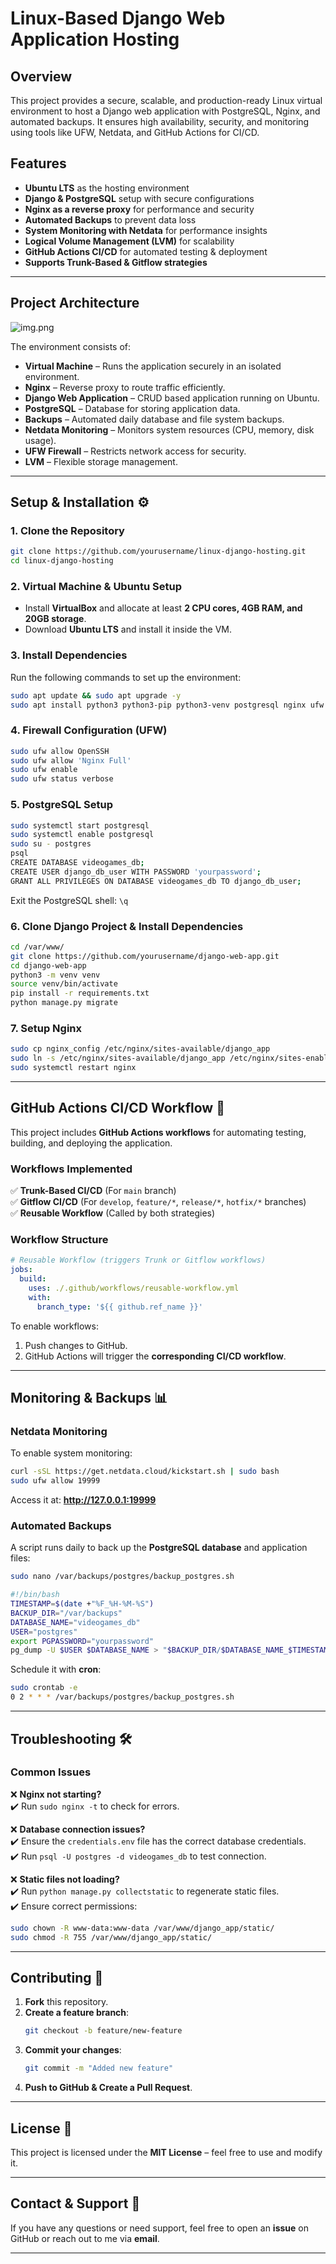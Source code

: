 

# **Linux-Based Django Web Application Hosting** 

## **Overview**
This project provides a secure, scalable, and production-ready Linux virtual environment to host a Django web application with PostgreSQL, Nginx, and automated backups. It ensures high availability, security, and monitoring using tools like UFW, Netdata, and GitHub Actions for CI/CD.

## **Features**
- **Ubuntu LTS** as the hosting environment  
- **Django & PostgreSQL** setup with secure configurations  
- **Nginx as a reverse proxy** for performance and security  
- **Automated Backups** to prevent data loss  
- **System Monitoring with Netdata** for performance insights  
- **Logical Volume Management (LVM)** for scalability  
- **GitHub Actions CI/CD** for automated testing & deployment  
- **Supports Trunk-Based & Gitflow strategies**  

---

## **Project Architecture** 

![img.png](img.png)

The environment consists of:
- **Virtual Machine** – Runs the application securely in an isolated environment.
- **Nginx** – Reverse proxy to route traffic efficiently.
- **Django Web Application** – CRUD based application running on Ubuntu.
- **PostgreSQL** – Database for storing application data.
- **Backups** – Automated daily database and file system backups.
- **Netdata Monitoring** – Monitors system resources (CPU, memory, disk usage).
- **UFW Firewall** – Restricts network access for security.
- **LVM** – Flexible storage management.

---

## **Setup & Installation** ⚙️

### **1. Clone the Repository**
```bash
git clone https://github.com/yourusername/linux-django-hosting.git
cd linux-django-hosting
```

### **2. Virtual Machine & Ubuntu Setup**
- Install **VirtualBox** and allocate at least **2 CPU cores, 4GB RAM, and 20GB storage**.
- Download **Ubuntu LTS** and install it inside the VM.

### **3. Install Dependencies**
Run the following commands to set up the environment:
```bash
sudo apt update && sudo apt upgrade -y
sudo apt install python3 python3-pip python3-venv postgresql nginx ufw netdata
```

### **4. Firewall Configuration (UFW)**
```bash
sudo ufw allow OpenSSH
sudo ufw allow 'Nginx Full'
sudo ufw enable
sudo ufw status verbose
```

### **5. PostgreSQL Setup**
```bash
sudo systemctl start postgresql
sudo systemctl enable postgresql
sudo su - postgres
psql
CREATE DATABASE videogames_db;
CREATE USER django_db_user WITH PASSWORD 'yourpassword';
GRANT ALL PRIVILEGES ON DATABASE videogames_db TO django_db_user;
```
Exit the PostgreSQL shell: `\q`

### **6. Clone Django Project & Install Dependencies**
```bash
cd /var/www/
git clone https://github.com/yourusername/django-web-app.git
cd django-web-app
python3 -m venv venv
source venv/bin/activate
pip install -r requirements.txt
python manage.py migrate
```

### **7. Setup Nginx**
```bash
sudo cp nginx_config /etc/nginx/sites-available/django_app
sudo ln -s /etc/nginx/sites-available/django_app /etc/nginx/sites-enabled/
sudo systemctl restart nginx
```

---

## **GitHub Actions CI/CD Workflow** 🔄

This project includes **GitHub Actions workflows** for automating testing, building, and deploying the application.

### **Workflows Implemented**
✅ **Trunk-Based CI/CD** (For `main` branch)  
✅ **Gitflow CI/CD** (For `develop`, `feature/*`, `release/*`, `hotfix/*` branches)  
✅ **Reusable Workflow** (Called by both strategies)

### **Workflow Structure**
```yaml
# Reusable Workflow (triggers Trunk or Gitflow workflows)
jobs:
  build:
    uses: ./.github/workflows/reusable-workflow.yml
    with:
      branch_type: '${{ github.ref_name }}'
```

To enable workflows:
1. Push changes to GitHub.
2. GitHub Actions will trigger the **corresponding CI/CD workflow**.

---

## **Monitoring & Backups** 📊

### **Netdata Monitoring**
To enable system monitoring:
```bash
curl -sSL https://get.netdata.cloud/kickstart.sh | sudo bash
sudo ufw allow 19999
```
Access it at: **http://127.0.0.1:19999**

### **Automated Backups**
A script runs daily to back up the **PostgreSQL database** and application files:
```bash
sudo nano /var/backups/postgres/backup_postgres.sh
```
```bash
#!/bin/bash
TIMESTAMP=$(date +"%F_%H-%M-%S")
BACKUP_DIR="/var/backups"
DATABASE_NAME="videogames_db"
USER="postgres"
export PGPASSWORD="yourpassword"
pg_dump -U $USER $DATABASE_NAME > "$BACKUP_DIR/$DATABASE_NAME_$TIMESTAMP.sql"
```
Schedule it with **cron**:
```bash
sudo crontab -e
0 2 * * * /var/backups/postgres/backup_postgres.sh
```

---

## **Troubleshooting** 🛠️
### **Common Issues**
❌ **Nginx not starting?**  
✔️ Run `sudo nginx -t` to check for errors.  

❌ **Database connection issues?**  
✔️ Ensure the `credentials.env` file has the correct database credentials.  
✔️ Run `psql -U postgres -d videogames_db` to test connection.  

❌ **Static files not loading?**  
✔️ Run `python manage.py collectstatic` to regenerate static files.  
✔️ Ensure correct permissions:  
```bash
sudo chown -R www-data:www-data /var/www/django_app/static/
sudo chmod -R 755 /var/www/django_app/static/
```

---

## **Contributing** 🤝
1. **Fork** this repository.
2. **Create a feature branch**:  
   ```bash
   git checkout -b feature/new-feature
   ```
3. **Commit your changes**:  
   ```bash
   git commit -m "Added new feature"
   ```
4. **Push to GitHub & Create a Pull Request**.

---

## **License** 📜
This project is licensed under the **MIT License** – feel free to use and modify it.

---

## **Contact & Support** 📩
If you have any questions or need support, feel free to open an **issue** on GitHub or reach out to me via **email**.

---



